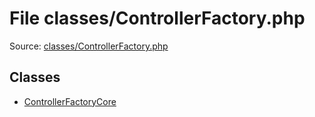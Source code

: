 File classes/ControllerFactory.php
=========

Source: [classes/ControllerFactory.php](https://github.com/PrestaShop/PrestaShop/blob/1.5.4.0/classes/ControllerFactory.php)


Classes
-------

* [ControllerFactoryCore](class.ControllerFactoryCore.md)

